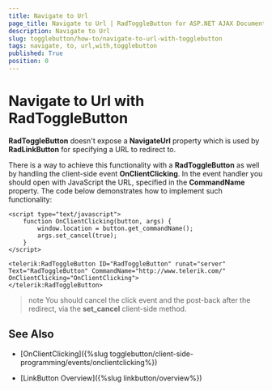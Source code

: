 ```yaml
---
title: Navigate to Url
page_title: Navigate to Url | RadToggleButton for ASP.NET AJAX Documentation
description: Navigate to Url
slug: togglebutton/how-to/navigate-to-url-with-togglebutton
tags: navigate, to, url,with,togglebutton
published: True
position: 0
---
```


# Navigate to Url with RadToggleButton

**RadToggleButton** doesn't expose a **NavigateUrl** property which is used by **RadLinkButton** for specifying a URL to redirect to.

There is a way to achieve this functionality with a **RadToggleButton** as well by handling the client-side event **OnClientClicking**. In the event handler you should open with JavaScript the URL, specified in the **CommandName** property. The code below demonstrates how to implement such functionality:

````ASP.NET
<script type="text/javascript">
	function OnClientClicking(button, args) {
		window.location = button.get_commandName();
		args.set_cancel(true);
	}
</script>

<telerik:RadToggleButton ID="RadToggleButton" runat="server" Text="RadToggleButton" CommandName="http://www.telerik.com/" OnClientClicking="OnClientClicking">
</telerik:RadToggleButton>
````

>note You should cancel the click event and the post-back after the redirect, via the **set_cancel** client-side method.

## See Also

 * [OnClientClicking]({%slug togglebutton/client-side-programming/events/onclientclicking%})
 
 * [LinkButton Overview]({%slug linkbutton/overview%})
